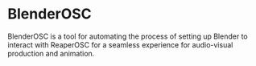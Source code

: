 # BlenderOSC
BlenderOSC is a tool for automating the process of setting up Blender to interact with ReaperOSC for a seamless experience for audio-visual production and animation.
